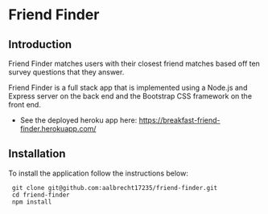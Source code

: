 # Friend Finder

Introduction
------------

Friend Finder matches users with their closest friend matches based off ten survey questions that they answer. 

Friend Finder is a full stack app that is implemented using a Node.js and Express server on the back end and the Bootstrap CSS framework on the front end.

 * See the deployed heroku app here:
   https://breakfast-friend-finder.herokuapp.com/
   
Installation
------------

To install the application follow the instructions below:

``` 
 git clone git@github.com:aalbrecht17235/friend-finder.git
 cd friend-finder
 npm install
```
